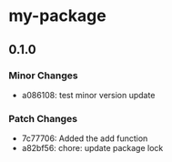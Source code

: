 # my-package

## 0.1.0

### Minor Changes

- a086108: test minor version update

### Patch Changes

- 7c77706: Added the add function
- a82bf56: chore: update package lock
